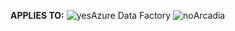 <Token>**APPLIES TO:** ![yes](media/applies-to/yes.png)Azure Data Factory ![no](media/applies-to/no.png)Arcadia </Token>

